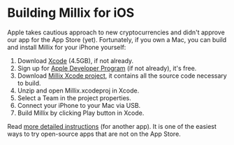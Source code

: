 # Building Millix for iOS

Apple takes cautious approach to new cryptocurrencies and didn't approve our app for the App Store (yet).  Fortunately, if you own a Mac, you can build and install Millix for your iPhone yourself:

1. Download [Xcode](https://itunes.apple.com/us/app/xcode/id497799835?mt=12) (4.5GB), if not already.
1. Sign up for [Apple Developer Program](https://developer.apple.com/) (if not already), it's free.
1. Download [Millix Xcode project](../../releases/download/v1.10.1/ios-xcode-project.zip), it contains all the source code necessary to build.
1. Unzip and open Millix.xcodeproj in Xcode.
1. Select a Team in the project properties.
1. Connect your iPhone to your Mac via USB.
1. Build Millix by clicking Play button in Xcode.

Read [more detailed instructions](http://osxdaily.com/2016/01/12/howto-sideload-apps-iphone-ipad-xcode/) (for another app).  It is one of the easiest ways to try open-source apps that are not on the App Store.

